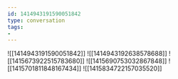 ```yaml
---
id: 1414943191590051842
type: conversation
tags:
- 
---
```

![[1414943191590051842]]
![[1414943192638578688]]
![[1415673922515783680]]
![[1415690753032867848]]
![[1415701811848167434]]
![[1415834722157035520]]


